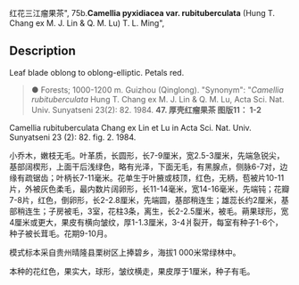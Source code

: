 红花三江瘤果茶",
75b.**Camellia pyxidiacea var. rubituberculata** (Hung T. Chang ex M. J. Lin & Q. M. Lu) T. L. Ming",

## Description
Leaf blade oblong to oblong-elliptic. Petals red.

> ●  Forests; 1000-1200 m. Guizhou (Qinglong).
  "Synonym": "*Camellia rubituberculata* Hung T. Chang ex M. J. Lin &amp; Q. M. Lu, Acta Sci. Nat. Univ. Sunyatseni 23(2): 82. 1984.
**47. 厚壳红瘤果茶 图版11： 1-2**

Camellia rubituberculata Chang ex Lin et Lu in Acta Sci. Nat. Univ. Sunyatseni 23 (2): 82. fig. 2. 1984.

小乔木，嫩枝无毛。叶革质，长圆形，长7-9厘米，宽2.5-3厘米，先端急锐尖，基部阔楔形，上面干后浅绿色，略有光泽，下面无毛，有黑腺点，侧脉6-7对，边缘有疏锯齿；叶柄长7-11毫米。花单生于叶腋或枝顶，红色，无柄，苞被片10-11片，外被灰色柔毛，最内数片阔卵形，长11-14毫米，宽14-16毫米，先端钝；花瓣7-8片，红色，倒卵形，长2-2.8厘米，先端圆，基部稍连生；雄蕊长约2厘米，基部稍连生；子房被毛，3室，花柱3条，离生，长2-2.5厘米，被毛。蒴果球形，宽4厘米或更大，果皮有横向皱纹，厚1-1.3厘米，3-4爿裂开，每室有种子1-6个，种子被长茸毛。花期9-10月。

模式标本采自贵州晴隆县栗树区上捧碧乡，海拔1 000米常绿林中。

本种的花红色，果实大，球形，皱纹横走，果皮厚于1厘米，种子有毛。
